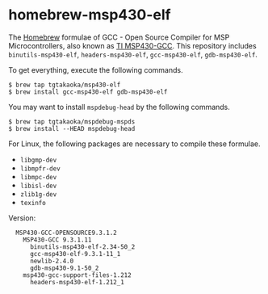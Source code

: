 homebrew-msp430-elf
===================

The [Homebrew][] formulae of GCC - Open Source Compiler for MSP
Microcontrollers, also known as [TI MSP430-GCC][]. This repository includes
`binutils-msp430-elf`, `headers-msp430-elf`, `gcc-msp430-elf`,
`gdb-msp430-elf`.

To get everything, execute the following commands.

    $ brew tap tgtakaoka/msp430-elf
    $ brew install gcc-msp430-elf gdb-msp430-elf

You may want to install `mspdebug-head` by the following commands.

    $ brew tap tgtakaoka/mspdebug-mspds
    $ brew install --HEAD mspdebug-head

For Linux, the following packages are necessary to compile these formulae.

  * `libgmp-dev`
  * `libmpfr-dev`
  * `libmpc-dev`
  * `libisl-dev`
  * `zlib1g-dev`
  * `texinfo`

Version:

```
  MSP430-GCC-OPENSOURCE9.3.1.2
    MSP430-GCC 9.3.1.11
      binutils-msp430-elf-2.34-50_2
      gcc-msp430-elf-9.3.1-11_1
      newlib-2.4.0
      gdb-msp430-9.1-50_2
    msp430-gcc-support-files-1.212
      headers-msp430-elf-1.212_1
```

[Homebrew]: https://brew.sh/
[TI MSP430-GCC]: http://www.ti.com/tool/MSP430-GCC-OPENSOURCE
